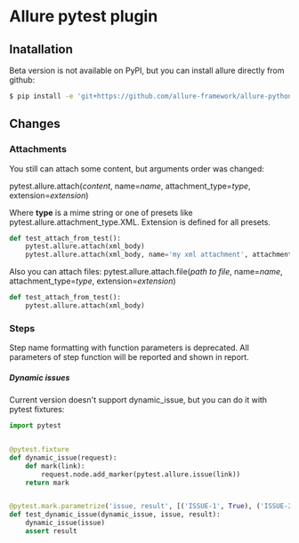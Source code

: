 # Allure pytest plugin

## Inatallation 
Beta version is not available on PyPI, but you can install allure directly from github:

```bash
$ pip install -e 'git+https://github.com/allure-framework/allure-python2.git#egg=pytest_allure_adaptor&subdirectory=allure-pytest'
```
## Changes

### Attachments
You still can attach some content, but arguments order was changed:

pytest.allure.attach(*content*, name=*name*,  attachment_type=*type*, extension=*extension*)

Where **type** is a mime string or one of presets like pytest.allure.attachment_type.XML. Extension is defined for all presets.

```python
def test_attach_from_test():
    pytest.allure.attach(xml_body)
    pytest.allure.attach(xml_body, name='my xml attachment', attachment_type=pytest.allure.attachment_type.XML)

```

Also you can attach files:
pytest.allure.attach.file(*path to file*, name=*name*,  attachment_type=*type*, extension=*extension*)

```python
def test_attach_from_test():
    pytest.allure.attach(xml_body)
```

### Steps
Step name formatting with function parameters is deprecated. All parameters of step function will be reported and shown in report.

##### Dynamic issues
Current version doesn't support dynamic_issue, but you can do it with pytest fixtures:
```python
import pytest


@pytest.fixture
def dynamic_issue(request):
    def mark(link):
        request.node.add_marker(pytest.allure.issue(link))
    return mark


@pytest.mark.parametrize('issue, result', [('ISSUE-1', True), ('ISSUE-2', False)])
def test_dynamic_issue(dynamic_issue, issue, result):
    dynamic_issue(issue)
    assert result
```
